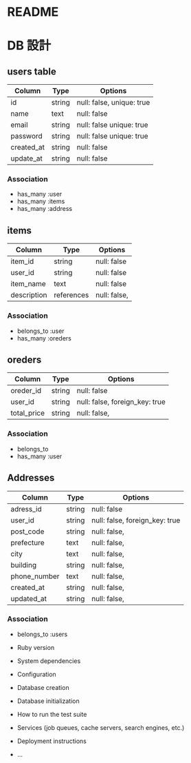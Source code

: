 # README

# DB 設計

## users table

| Column             | Type                | Options                   |
|--------------------|---------------------|---------------------------|
| id                 | string              | null: false, unique: true |
| name               | text                | null: false               |
| email              | string              | null: false  unique: true |
| password           | string              | null: false  unique: true |
| created_at         | string              | null: false               |
| update_at          | string              | null: false               |

### Association

* has_many :user
* has_many :items
* has_many :address


## items

| Column                              | Type       | Options                        |
|-------------------------------------|------------|--------------------------------|
| item_id                             | string     | null: false                    |
| user_id                             | string     | null: false                    |
| item_name                           | text       | null: false                    |
| description                         | references | null: false,                   |

### Association

- belongs_to :user
- has_many :oreders

## oreders

| Column      | Type       | Options                        |
|-------------|------------|--------------------------------|
| oreder_id   | string     | null: false                    |
| user_id     | string     | null: false, foreign_key: true |
| total_price | string     | null: false,                   |

### Association

- belongs_to
- has_many :user

## Addresses

| Column      | Type       | Options                        |
|-------------|------------|--------------------------------|
| adress_id   | string     | null: false                    |
| user_id     | string     | null: false, foreign_key: true |
| post_code   | string     | null: false,                   |
| prefecture  | text       | null: false,                   |
| city        | text       | null: false,                   |    
| building    | string     | null: false,                   |
| phone_number| text       | null: false,                   |
| created_at  | string     | null: false,                   |
| updated_at  | string     | null: false,                   |

### Association

* belongs_to :users


* Ruby version

* System dependencies

* Configuration

* Database creation

* Database initialization

* How to run the test suite

* Services (job queues, cache servers, search engines, etc.)

* Deployment instructions

* ...
